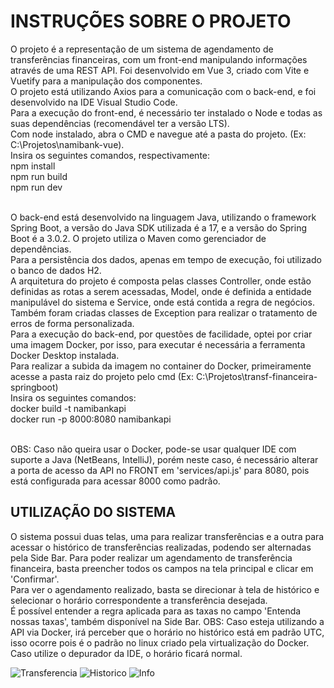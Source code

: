 <h1>INSTRUÇÕES SOBRE O PROJETO</h1>

O projeto é a representação de um sistema de agendamento de transferências financeiras, com um front-end manipulando informações através de uma REST API.
Foi desenvolvido em Vue 3, criado com Vite e Vuetify para a manipulação dos componentes.<br/>
O projeto está utilizando Axios para a comunicação com o back-end, e foi desenvolvido na IDE Visual Studio Code.<br/>
Para a execução do front-end, é necessário ter instalado o Node e todas as suas dependências (recomendável ter a versão LTS).<br/>
Com node instalado, abra o CMD e navegue até a pasta do projeto. (Ex: C:\Projetos\namibank-vue).<br/>
Insira os seguintes comandos, respectivamente:<br/>
npm install<br/>
npm run build<br/>
npm run dev<br/><br/>

O back-end está desenvolvido na linguagem Java, utilizando o framework Spring Boot, a versão do Java SDK utilizada é a 17, e a versão do Spring Boot é a 3.0.2.
O projeto utiliza o Maven como gerenciador de dependências.<br/>
Para a persistência dos dados, apenas em tempo de execução, foi utilizado o banco de dados H2.<br/>
A arquitetura do projeto é composta pelas classes Controller, onde estão definidas as rotas a serem acessadas, Model, onde é definida a entidade manipulável do sistema e Service, onde está contida a regra de negócios. Também foram criadas classes de Exception para realizar o tratamento de erros de forma personalizada.<br/>
Para a execução do back-end, por questões de facilidade, optei por criar uma imagem Docker, por isso, para executar é necessária a ferramenta Docker Desktop instalada.<br/>
Para realizar a subida da imagem no container do Docker, primeiramente acesse a pasta raiz do projeto pelo cmd (Ex: C:\Projetos\transf-financeira-springboot)<br/>
Insira os seguintes comandos:<br/>
docker build -t namibankapi<br/>
docker run -p 8000:8080 namibankapi<br/><br/>

OBS: Caso não queira usar o Docker, pode-se usar qualquer IDE com suporte a Java (NetBeans, IntelliJ), porém neste caso, é necessário alterar a porta de acesso da API no FRONT em 'services/api.js' para 8080, pois está configurada para acessar 8000 como padrão.

<h2>UTILIZAÇÃO DO SISTEMA</h2>


O sistema possui duas telas, uma para realizar transferências e a outra para acessar o histórico de transferências realizadas, podendo ser alternadas pela Side Bar.
Para poder realizar um agendamento de transferência financeira, basta preencher todos os campos na tela principal e clicar em 'Confirmar'.<br/>
Para ver o agendamento realizado, basta se direcionar à tela de histórico e selecionar o horário correspondente a transferência desejada. <br/>
É possível entender a regra aplicada para as taxas no campo 'Entenda nossas taxas', também disponível na Side Bar.
OBS: Caso esteja utilizando a API via Docker, irá perceber que o horário no histórico está em padrão UTC, isso ocorre pois é o padrão no linux criado pela virtualização do Docker. Caso utilize o depurador da IDE, o horário ficará normal.

![Transferencia](https://user-images.githubusercontent.com/56372170/217151263-1d6e1407-0622-4d9f-a8e7-72229b79f063.png)
![Historico](https://user-images.githubusercontent.com/56372170/217151272-351fc093-8f9f-4eca-8c16-0a1a0d5a4ab1.png)
![Info](https://user-images.githubusercontent.com/56372170/217151280-36010927-7b75-4a4c-aa9e-14cfb192e24c.png)


